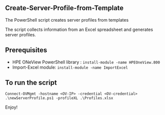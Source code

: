 ## Create-Server-Profile-from-Template

The PowerShell script creates server profiles from templates

The script collects information from an Excel spreadsheet and generates server profiles.


## Prerequisites
* HPE ONeView PowerShell library : ```` install-module -name HPEOneView.800 ````
* Import-Excel module: ````install-module -name ImportExcel ````

## To run the script
````
Connect-OVMgmt -hostname <OV-IP> -credential <OV-credential>
.\newServerProfile.ps1 -profileXL .\Profiles.xlsx
````

Enjoy!